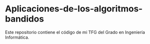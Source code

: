 # Aplicaciones-de-los-algoritmos-bandidos
Este repositorio contiene el código de mi TFG del Grado en Ingeniería Informática.
